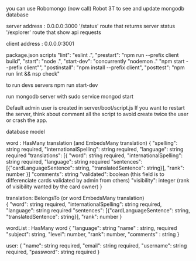 you can use Robomongo (now call) Robot 3T to see and update mongodb database 

server address : 0.0.0.0:3000
      '/status' route that returns server status
      '/explorer' route that show api requests

client address : 0.0.0.0:3001


package.json scripts
      	    "lint": "eslint .",
	    "prestart": "npm run --prefix client build",
	    "start": "node .",
	    "start-dev": "concurrently \"nodemon .\" \"npm start --prefix client\"",
	    "postinstall": "npm install --prefix client",
	    "posttest": "npm run lint && nsp check"

to run devs servers
   npm run start-dev

run mongodb server with
    sudo service mongod start

Default admin user is created in server/boot/script.js
If you want to restart the server, think about comment all the script to avoid create twice the user or crash the app.

database model 

  word : HasMany translation (and EmbedsMany translation)
  {
    "spelling": string required,
    "internationalSpelling": string required,
    "language": string required
    "translations": [{
                      "word": string required,
                      "internationalSpelling": string required,
                      "language": string required
                      "sentences": [{"cardLanguageSentence": string, "translatedSentence": string}],
                      "rank": number
                    }]
    "comments": string
    "validated": boolean (this field is to differenciate cards validated by admin from others)
    "visibility": integer (rank of visibility wanted by the card owner)
  }

  translation: BelongsTo (or word EmbedsMany translation)  
  {
    "word": string required,
    "internationalSpelling": string required,
    "language": string required
    "sentences": [{"cardLanguageSentence": string, "translatedSentence": string}],
    "rank": number
  }

  wordList : HasMany word
  {	
    "language": string
    "name" : string, required
    "subject": string,
    "level": number,
    "rank": number,
    "comments" : string
  }

  user:
  {
    "name": string required,
    "email": string required,
    "username": string required,
    "password": string required
  }
